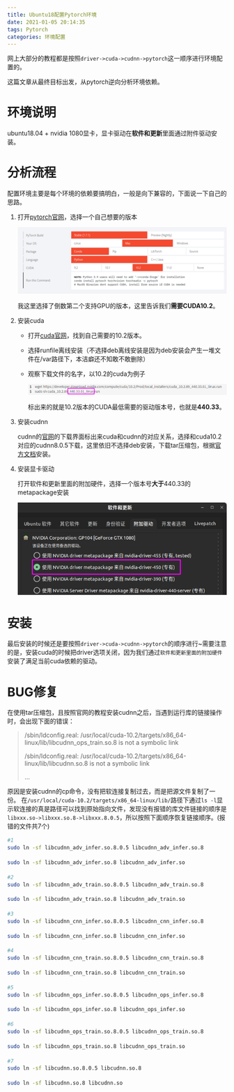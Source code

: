 ```yaml
---
title: Ubuntu18配置Pytorch环境
date: 2021-01-05 20:14:35
tags: Pytorch
categories: 环境配置
---
```



网上大部分的教程都是按照``driver->cuda->cudnn->pytorch``这一顺序进行环境配置的。

这篇文章从最终目标出发，从pytorch逆向分析环境依赖。

<!-- more -->

# 环境说明

ubuntu18.04 + nvidia 1080显卡，显卡驱动在**软件和更新**里面通过附件驱动安装。

# 分析流程

配置环境主要是每个环境的依赖要搞明白，一般是向下兼容的，下面说一下自己的思路。

1. 打开[pytorch官网](https://pytorch.org/)，选择一个自己想要的版本

   ![image-20210105202828030](Ubuntu18配置Pytorch环境/image-20210105202828030.png)

   我这里选择了倒数第二个支持GPU的版本，这里告诉我们**需要CUDA10.2**。

2. 安装cuda

   - 打开[cuda官网](https://developer.nvidia.com/zh-cn/cuda-downloads)，找到自己需要的10.2版本。

   - 选择runfile离线安装（不选择deb离线安装是因为deb安装会产生一堆文件在/var路径下，本洁癖还不知敢不敢删除）

   - 观察下载文件的名字，以10.2的cuda为例子

     ![image-20210105203917080](Ubuntu18配置Pytorch环境/image-20210105203917080.png)

     标出来的就是10.2版本的CUDA最低需要的驱动版本号，也就是**440.33**。

  3. 安装cudnn

     cudnn的[官网](https://developer.nvidia.com/rdp/cudnn-download)的下载界面标出来cuda和cudnn的对应关系，选择和cuda10.2对应的cudnn8.0.5下载，这里依旧不选择deb安装，下载tar压缩包，根据[官方文档](https://docs.nvidia.com/deeplearning/cudnn/install-guide/index.html#installlinux-tar)安装。

4. 安装显卡驱动

   打开软件和更新里面的附加硬件，选择一个版本号**大于**440.33的metapackage安装

   ![image-20210105204626321](Ubuntu18配置Pytorch环境/image-20210105204626321.png)

# 安装

最后安装的时候还是要按照``driver->cuda->cudnn->pytorch``的顺序进行~需要注意的是，安装cuda的时候把driver选项关闭，因为我们通过``软件和更新里面的附加硬件``安装了满足当前cuda依赖的驱动。

# BUG修复

在使用tar压缩包，且按照官网的教程安装cudnn之后，当遇到运行库的链接操作时，会出现下面的错误：

> /sbin/ldconfig.real: /usr/local/cuda-10.2/targets/x86_64-linux/lib/libcudnn_ops_train.so.8 is not a symbolic link
>
> /sbin/ldconfig.real: /usr/local/cuda-10.2/targets/x86_64-linux/lib/libcudnn.so.8 is not a symbolic link
>
> ...

原因是安装cudnn的cp命令，没有把软连接复制过去，而是把源文件复制了一份。
在``/usr/local/cuda-10.2/targets/x86_64-linux/lib/``路径下通过``ls -l``显示软连接的真是路径可以找到原始指向文件，发现没有报错的库文件链接的顺序是``libxxx.so->libxxx.so.8->libxxx.8.0.5``，所以按照下面顺序恢复链接顺序。(报错的文件共7个)

```bash
#1
sudo ln -sf libcudnn_adv_infer.so.8.0.5 libcudnn_adv_infer.so.8

sudo ln -sf libcudnn_adv_infer.so.8 libcudnn_adv_infer.so

#2
sudo ln -sf libcudnn_adv_train.so.8.0.5 libcudnn_adv_train.so.8

sudo ln -sf libcudnn_adv_train.so.8 libcudnn_adv_train.so

#3
sudo ln -sf libcudnn_cnn_infer.so.8.0.5 libcudnn_cnn_infer.so.8

sudo ln -sf libcudnn_cnn_infer.so.8 libcudnn_cnn_infer.so

#4
sudo ln -sf libcudnn_cnn_train.so.8.0.5 libcudnn_cnn_train.so.8

sudo ln -sf libcudnn_cnn_train.so.8 libcudnn_cnn_train.so

#5
sudo ln -sf libcudnn_ops_infer.so.8.0.5 libcudnn_ops_infer.so.8

sudo ln -sf libcudnn_ops_infer.so.8 libcudnn_ops_infer.so

#6
sudo ln -sf libcudnn_ops_train.so.8.0.5 libcudnn_ops_train.so.8

sudo ln -sf libcudnn_ops_train.so.8 libcudnn_ops_train.so

#7
sudo ln -sf libcudnn.so.8.0.5 libcudnn.so.8

sudo ln -sf libcudnn.so.8 libcudnn.so
```

